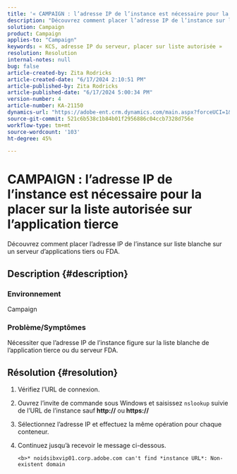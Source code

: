 ```yaml
---
title: '« CAMPAIGN : l’adresse IP de l’instance est nécessaire pour la placer sur la liste autorisée sur l’application tierce. »'
description: "Découvrez comment placer l’adresse IP de l’instance sur liste blanche sur un serveur d’applications tiers ou FDA."
solution: Campaign
product: Campaign
applies-to: "Campaign"
keywords: « KCS, adresse IP du serveur, placer sur liste autorisée »
resolution: Resolution
internal-notes: null
bug: false
article-created-by: Zita Rodricks
article-created-date: "6/17/2024 2:10:51 PM"
article-published-by: Zita Rodricks
article-published-date: "6/17/2024 5:00:34 PM"
version-number: 4
article-number: KA-21150
dynamics-url: "https://adobe-ent.crm.dynamics.com/main.aspx?forceUCI=1&pagetype=entityrecord&etn=knowledgearticle&id=fdafc460-b32c-ef11-840a-002248084fbb"
source-git-commit: 521c6b538c1b84b01f2956886c04ccb7328d756e
workflow-type: tm+mt
source-wordcount: '103'
ht-degree: 45%

---
```


# CAMPAIGN : l’adresse IP de l’instance est nécessaire pour la placer sur la liste autorisée sur l’application tierce


Découvrez comment placer l’adresse IP de l’instance sur liste blanche sur un serveur d’applications tiers ou FDA.

## Description {#description}


### <b>Environnement</b>

Campaign

### <b>Problème/Symptômes</b>

Nécessiter que l’adresse IP de l’instance figure sur la liste blanche de l’application tierce ou du serveur FDA.


## Résolution {#resolution}


1. Vérifiez l’URL de connexion.
2. Ouvrez l’invite de commande sous Windows et saisissez `nslookup` suivie de l’URL de l’instance sauf<b> http://</b> ou<b> https://</b>
3. Sélectionnez l’adresse IP et effectuez la même opération pour chaque conteneur.
4. Continuez jusqu’à recevoir le message ci-dessous.

   `<b>* noidsibxvip01.corp.adobe.com can't find *instance URL*: Non-existent domain`

